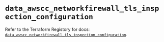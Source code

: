 # `data_awscc_networkfirewall_tls_inspection_configuration`

Refer to the Terraform Registory for docs: [`data_awscc_networkfirewall_tls_inspection_configuration`](https://registry.terraform.io/providers/hashicorp/awscc/0.70.0/docs/data-sources/networkfirewall_tls_inspection_configuration).
